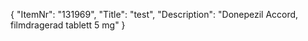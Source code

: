 {
  "ItemNr": "131969",
  "Title": "test",
  "Description": "Donepezil Accord, filmdragerad tablett 5 mg"
}